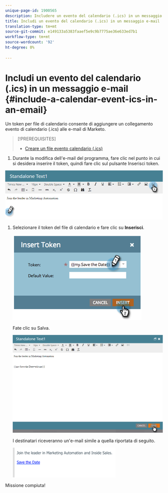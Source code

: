 ```yaml
---
unique-page-id: 1900565
description: Includere un evento del calendario (.ics) in un messaggio e-mail - Documenti Marketo - Documentazione del prodotto
title: Includi un evento del calendario (.ics) in un messaggio e-mail
translation-type: tm+mt
source-git-commit: e149133a5383faaef5e9c9b7775ae36e633ed7b1
workflow-type: tm+mt
source-wordcount: '92'
ht-degree: 0%

---
```



# Includi un evento del calendario (.ics) in un messaggio e-mail {#include-a-calendar-event-ics-in-an-email}

Un token per file di calendario consente di aggiungere un collegamento evento di calendario (.ics) alle e-mail di Marketo.

>[!PREREQUISITES]
>
>* [Creare un file evento calendario (.ics)](create-a-calendar-event-ics-file.md)

>



1. Durante la modifica dell&#39;e-mail del programma, fare clic nel punto in cui si desidera inserire il token, quindi fare clic sul pulsante Inserisci token.

![](assets/one-6.png)

1. Selezionare il token del file di calendario e fare clic su **Inserisci**.

   ![](assets/image2014-9-11-16-3a53-3a30.png)

   Fate clic su Salva.

   ![](assets/three-5.png)

   I destinatari riceveranno un&#39;e-mail simile a quella riportata di seguito.

   ![](assets/image2014-9-11-16-3a53-3a48.png)

Missione compiuta!
